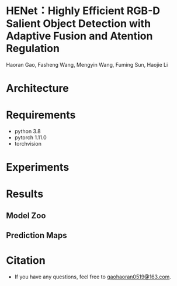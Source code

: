 # HENet：Highly Efficient RGB-D Salient Object Detection with Adaptive Fusion and Atention Regulation
 Haoran Gao, Fasheng Wang, Mengyin Wang, Fuming Sun, Haojie Li
# Architecture

# Requirements
* python 3.8
* pytorch 1.11.0
* torchvision
# Experiments

# Results
## Model Zoo

## Prediction Maps

# Citation
* If you have any questions, feel free to [gaohaoran0519@163.com](mailto:gaohaoran0519@163.com).
